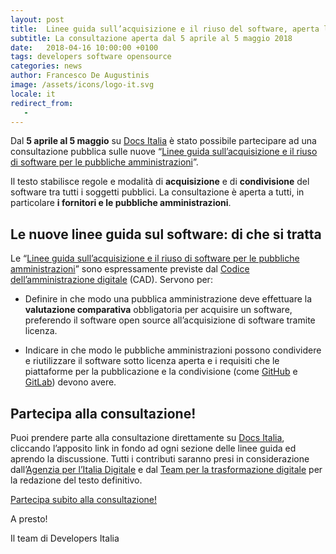 ```yaml
---
layout: post
title:  Linee guida sull’acquisizione e il riuso del software, aperta la consultazione
subtitle: La consultazione aperta dal 5 aprile al 5 maggio 2018
date:   2018-04-16 10:00:00 +0100
tags: developers software opensource
categories: news
author: Francesco De Augustinis
image: /assets/icons/logo-it.svg
locale: it
redirect_from:
   -
---
```


Dal **5 aprile al 5 maggio** su [Docs Italia](https://docs.italia.it/) è stato possibile partecipare ad una consultazione pubblica sulle nuove “[Linee guida sull’acquisizione e il riuso di software per le pubbliche amministrazioni](https://docs.italia.it/italia/developers-italia/lg-acquisizione-e-riuso-software-per-pa-docs/it/stabile/)”.

Il testo stabilisce regole e modalità di **acquisizione** e di **condivisione** del software tra tutti i soggetti pubblici. La consultazione è aperta a tutti, in particolare **i fornitori e le pubbliche amministrazioni**.

## Le nuove linee guida sul software: di che si tratta

Le “[Linee guida sull’acquisizione e il riuso di software per le pubbliche amministrazioni](https://docs.italia.it/italia/developers-italia/lg-acquisizione-e-riuso-software-per-pa-docs/it/stabile/)” sono espressamente previste dal [Codice dell’amministrazione digitale](https://docs.italia.it/italia/piano-triennale-ict/codice-amministrazione-digitale-docs/it/v2017-12-13/_rst/capo6.html) (CAD). Servono per:

* Definire in che modo una pubblica amministrazione deve effettuare la **valutazione comparativa** obbligatoria per acquisire un software, preferendo il software open source all’acquisizione di software tramite licenza.

* Indicare in che modo le pubbliche amministrazioni possono condividere e riutilizzare il software sotto licenza aperta e i requisiti che le piattaforme per la pubblicazione e la condivisione (come [GitHub](https://github.com/) e [GitLab](https://about.gitlab.com/)) devono avere.

## Partecipa alla consultazione!

Puoi prendere parte alla consultazione direttamente su [Docs Italia](https://docs.italia.it/italia/developers-italia/lg-acquisizione-e-riuso-software-per-pa-docs/it/stabile/), cliccando l’apposito link in fondo ad ogni sezione delle linee guida ed aprendo la discussione. Tutti i contributi saranno presi in considerazione dall’[Agenzia per l’Italia Digitale](http://www.agid.gov.it/) e dal [Team per la trasformazione digitale](https://teamdigitale.governo.it/) per la redazione del testo definitivo.

[Partecipa subito alla consultazione!](https://docs.italia.it/italia/developers-italia/lg-acquisizione-e-riuso-software-per-pa-docs/it/stabile/)

A presto!

Il team di Developers Italia
